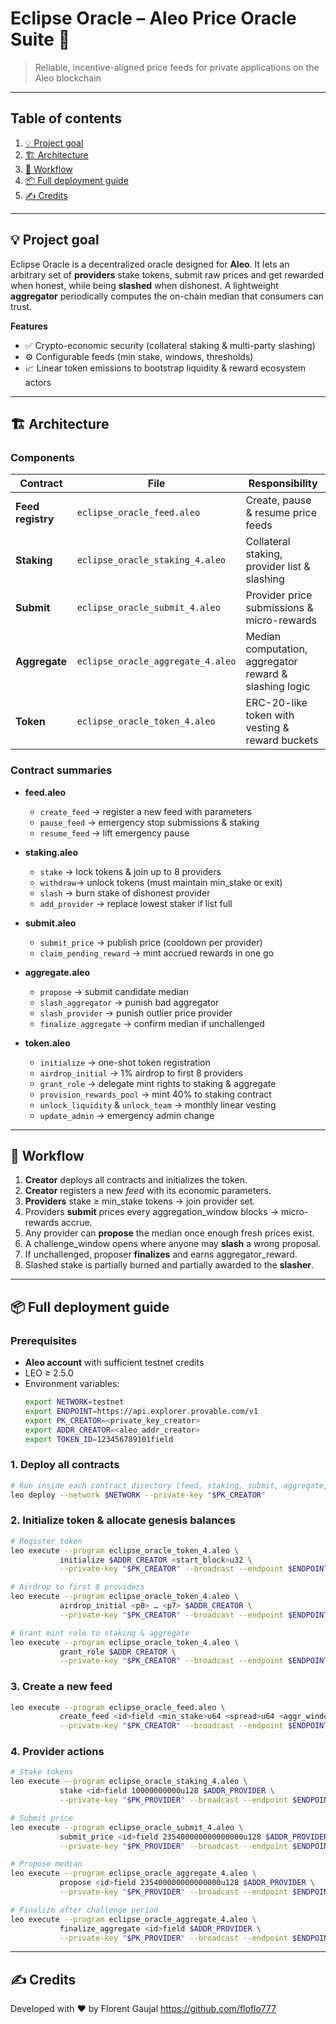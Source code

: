 # Eclipse Oracle – Aleo Price Oracle Suite 🚀

> Reliable, incentive-aligned price feeds for private applications on the Aleo blockchain

---

## Table of contents

1. [💡 Project goal](#project-goal)  
2. [🏗 Architecture](#architecture)  
3. [🔄 Workflow](#workflow)  
4. [📦 Full deployment guide](#full-deployment-guide)  
5. [✍️ Credits](#credits)

---

## 💡 Project goal

Eclipse Oracle is a decentralized oracle designed for **Aleo**. It lets an arbitrary set of **providers** stake tokens, submit raw prices and get rewarded when honest, while being **slashed** when dishonest. A lightweight **aggregator** periodically computes the on-chain median that consumers can trust.

**Features**  
- ✅ Crypto-economic security (collateral staking & multi-party slashing)  
- ⚙️ Configurable feeds (min stake, windows, thresholds)  
- 📈 Linear token emissions to bootstrap liquidity & reward ecosystem actors

---

## 🏗 Architecture

### Components

| Contract          | File                              | Responsibility                                        |
| ----------------- | --------------------------------- | ----------------------------------------------------- |
| **Feed registry** | `eclipse_oracle_feed.aleo`        | Create, pause & resume price feeds                    |
| **Staking**       | `eclipse_oracle_staking_4.aleo`   | Collateral staking, provider list & slashing          |
| **Submit**        | `eclipse_oracle_submit_4.aleo`    | Provider price submissions & micro-rewards            |
| **Aggregate**     | `eclipse_oracle_aggregate_4.aleo` | Median computation, aggregator reward & slashing logic|
| **Token**         | `eclipse_oracle_token_4.aleo`     | ERC-20-like token with vesting & reward buckets       |

### Contract summaries

- **feed.aleo**  
  - `create_feed` → register a new feed with parameters  
  - `pause_feed`  → emergency stop submissions & staking  
  - `resume_feed` → lift emergency pause  

- **staking.aleo**  
  - `stake`   → lock tokens & join up to 8 providers  
  - `withdraw`→ unlock tokens (must maintain min_stake or exit)  
  - `slash`   → burn stake of dishonest provider  
  - `add_provider` → replace lowest staker if list full  

- **submit.aleo**  
  - `submit_price` → publish price (cooldown per provider)  
  - `claim_pending_reward` → mint accrued rewards in one go  

- **aggregate.aleo**  
  - `propose`          → submit candidate median  
  - `slash_aggregator` → punish bad aggregator  
  - `slash_provider`   → punish outlier price provider  
  - `finalize_aggregate` → confirm median if unchallenged  

- **token.aleo**  
  - `initialize`           → one-shot token registration  
  - `airdrop_initial`      → 1% airdrop to first 8 providers  
  - `grant_role`           → delegate mint rights to staking & aggregate  
  - `provision_rewards_pool` → mint 40% to staking contract  
  - `unlock_liquidity` & `unlock_team` → monthly linear vesting  
  - `update_admin`         → emergency admin change  

---

## 🔄 Workflow

1. **Creator** deploys all contracts and initializes the token.  
2. **Creator** registers a new *feed* with its economic parameters.  
3. **Providers** stake ≥ min_stake tokens → join provider set.  
4. Providers **submit** prices every aggregation_window blocks → micro-rewards accrue.  
5. Any provider can **propose** the median once enough fresh prices exist.  
6. A challenge_window opens where anyone may **slash** a wrong proposal.  
7. If unchallenged, proposer **finalizes** and earns aggregator_reward.  
8. Slashed stake is partially burned and partially awarded to the **slasher**.

---

## 📦 Full deployment guide

### Prerequisites

- **Aleo account** with sufficient testnet credits  
- LEO ≥ 2.5.0  
- Environment variables:
  ```sh
  export NETWORK=testnet
  export ENDPOINT=https://api.explorer.provable.com/v1
  export PK_CREATOR=<private_key_creator>
  export ADDR_CREATOR=<aleo_addr_creator>
  export TOKEN_ID=123456789101field
  ```

### 1. Deploy all contracts

```sh
# Run inside each contract directory (feed, staking, submit, aggregate, token)
leo deploy --network $NETWORK --private-key "$PK_CREATOR"
```

### 2. Initialize token & allocate genesis balances

```sh
# Register token
leo execute --program eclipse_oracle_token_4.aleo \
           initialize $ADDR_CREATOR <start_block>u32 \
           --private-key "$PK_CREATOR" --broadcast --endpoint $ENDPOINT
```

```sh
# Airdrop to first 8 providers
leo execute --program eclipse_oracle_token_4.aleo \
           airdrop_initial <p0> … <p7> $ADDR_CREATOR \
           --private-key "$PK_CREATOR" --broadcast --endpoint $ENDPOINT
```

```sh
# Grant mint role to staking & aggregate
leo execute --program eclipse_oracle_token_4.aleo \
           grant_role $ADDR_CREATOR \
           --private-key "$PK_CREATOR" --broadcast --endpoint $ENDPOINT
```


### 3. Create a new feed

```sh
leo execute --program eclipse_oracle_feed.aleo \
           create_feed <id>field <min_stake>u64 <spread>u64 <aggr_window>u32 <val_window>u32 $ADDR_CREATOR \
           --private-key "$PK_CREATOR" --broadcast --endpoint $ENDPOINT
```

### 4. Provider actions

```sh
# Stake tokens
leo execute --program eclipse_oracle_staking_4.aleo \
           stake <id>field 10000000000u128 $ADDR_PROVIDER \
           --private-key "$PK_PROVIDER" --broadcast --endpoint $ENDPOINT
```

```sh
# Submit price
leo execute --program eclipse_oracle_submit_4.aleo \
           submit_price <id>field 235400000000000000u128 $ADDR_PROVIDER \
           --private-key "$PK_PROVIDER" --broadcast --endpoint $ENDPOINT
```

```sh
# Propose median
leo execute --program eclipse_oracle_aggregate_4.aleo \
           propose <id>field 235400000000000000u128 $ADDR_PROVIDER \
           --private-key "$PK_PROVIDER" --broadcast --endpoint $ENDPOINT
```

```sh
# Finalize after challenge period
leo execute --program eclipse_oracle_aggregate_4.aleo \
           finalize_aggregate <id>field $ADDR_PROVIDER \
           --private-key "$PK_PROVIDER" --broadcast --endpoint $ENDPOINT
```

--- 

## ✍️ Credits

Developed with ❤️ by Florent Gaujal
https://github.com/floflo777
